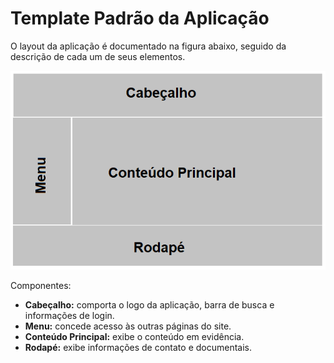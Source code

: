# Template Padrão da Aplicação

O layout da aplicação é documentado na figura abaixo, seguido da descrição de cada um de seus elementos.

![layout](img/layout.png)

Componentes:
* **Cabeçalho:** comporta o logo da aplicação, barra de busca e informações de login.
* **Menu:** concede acesso às outras páginas do site.
* **Conteúdo Principal:** exibe o conteúdo em evidência.
* **Rodapé:** exibe informações de contato e documentais.


